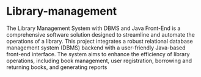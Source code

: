 # Library-management
The Library Management System with DBMS and Java Front-End is a comprehensive software solution designed to streamline and automate the operations of a library. This project integrates a robust relational database management system (DBMS) backend with a user-friendly Java-based front-end interface. The system aims to enhance the efficiency of library operations, including book management, user registration, borrowing and returning books, and generating reports
